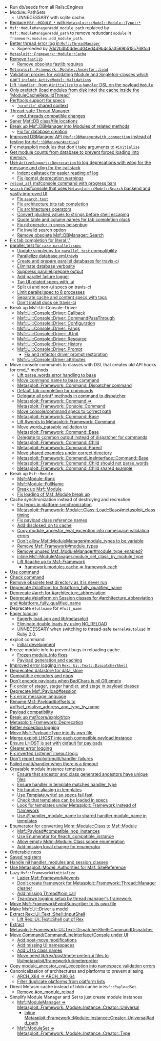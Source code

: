 * Run db/seeds from all Rails::Engines
* Module::PathSets
  * UNNECESSARY with sqlite cache.
* [Replace `MSf::MODULE_*` with `Metasploit::Model::Module::Type::*`](https://github.com/limhoff-r7/metasploit-framework/1fae9444efe2c0676ecb5684504cc27cda51f864)
* `Msf::ModuleManager#add_module_path` replaced by `Msf::ModuleManager#add_path` to remove redundant `module` in
  `framework.modules.add_module_path`.
* [Better thread error log in `Msf::ThreadManager`](https://github.com/limhoff-r7/metasploit-framework/commit/d960e831fbde959013b34fd3433b7f0b0afe5de1)
    * Superseded by [7dd2b3b0ddecd04ed4d9b4c5a3569b515c768fcd](https://github.com/limhoff-r7/metasploit-framework/commit/7dd2b3b0ddecd04ed4d9b4c5a3569b515c768fcd)
* [`Metasloit::Framework::Module::Cache`](https://github.com/limhoff-r7/metasploit-framework/commit/4fb28074dfafba0cccfaa039237abe3d8018d26a)
* [Remove `fastlib`](https://github.com/limhoff-r7/metasploit-framework/commit/0237c72f4facc90f70a349c1054191d07abffa27)
  * [Remove obsolete fastlib requires](https://github.com/limhoff-r7/metasploit-framework/commit/b6aa69705fa233d07318f0620b0672d4e4cbf83b)
* [`Metasploit::Framework::Module::Ancestor::Load`](https://github.com/limhoff-r7/metasploit-framework/commit/6e12a907e6c6c31a067294faf2922d4d8ff3d4e8)
* [Validation proxies for validating Module and Singleton-classes which can't `include ActiveModel::Validations`](https://github.com/limhoff-r7/metasploit-framework/commit/6e12a907e6c6c31a067294faf2922d4d8ff3d4e8)
* [Lift `'Handler'` from `#initialize` to a `handler` DSL on the payload `Module`](https://github.com/limhoff-r7/metasploit-framework/commit/6e12a907e6c6c31a067294faf2922d4d8ff3d4e8)
* [Only prefetch (load modules from disk into) the cache inside the 'ModuleCacheRebuildThread'](https://github.com/limhoff-r7/metasploit-framework/commit/1d4f4ac37c751df2d02e958f147668a78e5c02ac)
* [Perftools support for specs](https://github.com/limhoff-r7/metasploit-framework/commit/2f586f5e91e0c2de36ba05ec6f40b4b8d9081f4c)
  * [`'profile'` shared context](https://github.com/limhoff-r7/metasploit-framework/commit/6ce5f4dd999812fd12c69c7857b7f3febd5427df)
* [Thread-safe Thread Manager](https://github.com/limhoff-r7/metasploit-framework/commit/299ef2a0cc2e9a8990a2d188645f5510cd18b643)
  * [cmd_threads compatible changes](https://github.com/limhoff-r7/metasploit-framework/commit/8d45ec887970b20d2f6387802cc30bbea35b7d29)
* [Saner Msf::DB class/file locations](https://github.com/limhoff-r7/metasploit-framework/commit/6147b93bf258a3d2df2f5048377a099eaad7b07f)
* [Break up Msf::DBManager into Modules of related methods](https://github.com/limhoff-r7/metasploit-framework/commit/6147b93bf258a3d2df2f5048377a099eaad7b07f)
  * [Fix for database creation](https://github.com/limhoff-r7/metasploit-framework/commit/7aaea5ab065b41eacfb493148cdad537df1b23c3)
* [Improved DBManager API (`Msf::DBManager#with_connection` instead of testing for `Msf::DBManager#active`)](https://github.com/limhoff-r7/metasploit-framework/commit/b4567d9a49e500c0a78effcc6cacde8e5587b4f8)
* [Fix metasploit modules that don't take arguments to `#initialize`](https://github.com/limhoff-r7/metasploit-framework/commit/cef085bd811a694c317fba4cbce6c576051e3113)
* [Get module counts from database to prevent forced loading into memory.](https://github.com/limhoff-r7/metasploit-framework/commit/f9e99ff220e6b125712ca86ec09c62061a64a65d)
* [Use `ActiveSupport::Deprecation` to log deprecations with wlog for the message and dlog for the callstack](https://github.com/limhoff-r7/metasploit-framework/commit/5cb914958f63229a342f79e4293b2f5f718a8ac0)
  * [Indent callstack for easier reading of log](https://github.com/limhoff-r7/metasploit-framework/commit/10062bf2f0bb2e6df4512d13f06188599816b8bc)
  * [Fix (some) deprecation warnings](https://github.com/limhoff-r7/metasploit-framework/commit/d8ac1d01d20ab1465c7a694bccc15a02c63d78a5)
* [`reload_all` msfconsole command with progress bars](https://github.com/limhoff-r7/metasploit-framework/commit/6640c5f0d9eef398da4adf0f524c21dd7293fab9)
* [`search` msfconsole that uses `Metasploit::Model::Search` backend and vastly improved UI](https://github.com/limhoff-r7/metasploit-framework/commit/4ecb34fed97a0f8f9e39e2c1dad6b7387309ce06)
  * [Fix `search text`](https://github.com/limhoff-r7/metasploit-framework/commit/768fb6e6df4b3a58f9f63034528b9f3c76fddbd7)
  * [Fix architecture.bits tab completion](https://github.com/limhoff-r7/metasploit-framework/commit/a7a6de8994892bf0ff73c85b440408a28713e61d)
  * [Fix architectures operators](https://github.com/limhoff-r7/metasploit-framework/commit/08d20f1be170f975ac2264345d2e310299b691f6)
  * [Convert plucked values to strings before shell escaping](https://github.com/limhoff-r7/metasploit-framework/4c085fe766c004de86de12d4eac115779fea6696)
  * [Quote table and column names for tab completion pluck](https://github.com/limhoff-r7/metasploit-framework/4bd143f8cc6377176a1d7b2faab442dea2f2853f)
  * [Fix nil operator in specs heisenbug](https://github.com/limhoff-r7/metasploit-framework/0a86dbafdcfea9627876e0166c63cb39d6a55691)
  * [Fix invalid search option](https://github.com/limhoff-r7/metasploit-framework/e9f9f32cd5136abf5657c3d2de11d389c98811c9)
  * [Remove obsolete Msf::DBManager::Search](https://github.com/limhoff-r7/metasploit-framework/commit/11770cb8afe63a9b5353703c36460d1c1871d454)
* [Fix tab completion for literal '.'](https://github.com/limhoff-r7/metasploit-framework/commit/4ecb34fed97a0f8f9e39e2c1dad6b7387309ce06)
* [parallel_test for `rake parallel:spec`](https://github.com/limhoff-r7/metasploit-framework/commit/f11f8579ca36f33a7af19c5820ebecafa6bdf6be)
  * [Update simplecov for `parallel_test` compatibility](https://github.com/limhoff-r7/metasploit-framework/commit/f6043bba09f5cd3e840e53119387ca3be1cdad77)
  * [Parallelize database.yml.travis](https://github.com/limhoff-r7/metasploit-framework/commit/4f6ce6e8f7fb87cb12257e4a511a041697ce8242)
  * [Create and prepare parallel databases for travis-ci](https://github.com/limhoff-r7/metasploit-framework/commit/ff8bcc81071561476104b83d71eb85951f990939)
  * [Eliminate database verbosity](https://github.com/limhoff-r7/metasploit-framework/commit/ea064cb4078c84d53fbd0197e7602b7376b9f015)
  * [Suppress parallel:prepare output](https://github.com/limhoff-r7/metasploit-framework/commit/1fc6a324e1c444f593cc67a08d843d651bb215f8)
  * [Add parallel failure logger](https://github.com/limhoff-r7/metasploit-framework/commit/a2cf1abaa0a7912f0efecaca947315be35043aa8)
  * [Tag UI related specs with :ui](https://github.com/limhoff-r7/metasploit-framework/commit/f6587c3894aded6ab283339d39ed7b61570306bd)
  * [Split ui and non-ui specs on travis-ci](https://github.com/limhoff-r7/metasploit-framework/commit/d605a590ff96b116baf74e6e7734eb4bec3160de)
  * [Limit parallel:spec to 8 processes](https://github.com/limhoff-r7/metasploit-framework/commit/61c084b67e06b7437a9ccc238eb9ae82127e6568)
  * [Separate cache and content specs with tags](https://github.com/limhoff-r7/metasploit-framework/commit/99220721bb387376355eebe76d51f66580dec83f)
  * [Don't install docs on travis-ci](https://github.com/limhoff-r7/metasploit-framework/commit/4ba9aaede751494a2218c6d42786ded91792ead7)
* Break up Msf::Ui::Console::Driver
  * [Msf::Ui::Console::Driver::Callback](https://github.com/limhoff-r7/metasploit-framework/e20f3670f2e07721ecf951e417320d10090ef355)
  * [Msf::Ui::Console::Driver::CommandPassThrough](https://github.com/limhoff-r7/metasploit-framework/f2068990844b52264179bfd00a8f2eebbf847b84)
  * [Msf::Ui::Console::Driver::Configuration](https://github.com/limhoff-r7/metasploit-framework/5a05a5d40d4c1f40be0c92fd47f898a20b8c894f)
  * [Msf::Ui::Console::Driver::Fangs](https://github.com/limhoff-r7/metasploit-framework/88526679550d762f24b3ec5c90445531f0d6b594)
  * [Msf::Ui::Console::Driver::JUnit](https://github.com/limhoff-r7/metasploit-framework/9ae0865832ea52a92d07ce928dc196958678eae3)
  * [Msf::Ui::Console::Driver::Resource](https://github.com/limhoff-r7/metasploit-framework/64d2a4ff429d1d40d3d863f5aee7a9bfba22d4ac)
  * [Msf::Ui::Console::Driver::History](https://github.com/limhoff-r7/metasploit-framework/aadb17c7273540981128d52285f98e60121bc73c)
  * [Msf::Ui::Console::Driver::Prompt](https://github.com/limhoff-r7/metasploit-framework/fe5e4a8da96d4640dd65cbaed2f3dd17a2f87fd9)
    * [Fix and refactor driver prompt restoration](https://github.com/limhoff-r7/metasploit-framework/commit/980c44f95b54e4c47bd18698de7f28b6b84970e3)
  * [Msf::Ui::Console::Driver attributes](https://github.com/limhoff-r7/metasploit-framework/b65729925ccde0d50672aec94fdbb37ec192d71f)
* Move console commands to classes with DSL that creates old API hooks for cmd_* methods
  * [Lift parse_words error handling to base](https://github.com/limhoff-r7/metasploit-framework/57eec5c1bc5d1c9c0b48efde902ee7868be9ba74)
  * [Move command name to base command](https://github.com/limhoff-r7/metasploit-framework/76b35ef7ed15f390e091a67e28ba77fb6a5cc77f)
  * [Metasploit::Framework::Command::Dispatcher.command](https://github.com/limhoff-r7/metasploit-framework/601f13bbe2af4b1d1258ca57b290f108785ce2a3)
  * [Default tab completion for commands](https://github.com/limhoff-r7/metasploit-framework/36bde28158ec60fddb71167af6eed6be88058abc)
  * [Delegate all print* methods in command to dispatcher](https://github.com/limhoff-r7/metasploit-framework/commit/ec1d65b5fd5155eb1629db50e3c77cffa5385305)
  * [Metasploit::Framework::Command => Metasploit::Framework::Console::Command](https://github.com/limhoff-r7/metasploit-framework/commit/dfe1616f9d3bee45a21e3e332348d16a2d8ea3cf)
  * [Move console/command specs to correct path](https://github.com/limhoff-r7/metasploit-framework/commit/6cd0209c12f98371d67c38f0e43339c2982ac61c)
  * [Metasploit::Framework::Command::Base](https://github.com/limhoff-r7/metasploit-framework/commit/95bb1b0cef53ba63a38a7747f850225a712d1d3c)
  * [Lift #words to Metasploit::Framework::Command](https://github.com/limhoff-r7/metasploit-framework/commit/74c2f3114695c5890c5f6ba98d407f3b2428cdbe)
  * [Move words_parsable validation to Metasploit::Framework::Command::Base](https://github.com/limhoff-r7/metasploit-framework/commit/59a6b13f2a4b6fcf72b2a4aadaee04e6f9a26bfa)
  * [Delegate to common output instead of dispatcher for commands](https://github.com/limhoff-r7/metasploit-framework/commit/198157a3d0fc5b0f37ffe06360b65aa2e427edf9)
  * [Metasploit::Framework::Command::Child](https://github.com/limhoff-r7/metasploit-framework/commit/2e6106873d88b9f1f42a55e3383d1335a2f7df61)
  * [Metasploit::Framework::Command::Parent](https://github.com/limhoff-r7/metasploit-framework/commit/e555fe0d543aab2b09547efcf771f40491a7667c)
  * [Move shared examples under correct directory](https://github.com/limhoff-r7/metasploit-framework/commit/d6eec7f4a8820c45608f62c7fc36bb2acb8aac61)
  * [Metasploit::Framework::CommandLineInterface::Command::Base](https://github.com/limhoff-r7/metasploit-framework/commit/b1315b58a1f0f894874cf62605b54c4e74b7ea95)
  * [Metasploit::Framework::Command::Child should not parse_words](https://github.com/limhoff-r7/metasploit-framework/commit/0a663a344b92f4473bc8c0d11d93b1c7d0dee3d0)
  * [Metasploit::Framework::Command::Child shared example](https://github.com/limhoff-r7/metasploit-framework/commit/5dcfaac51d52e76f331bae2aa9b84a5e234d36a0)
* Break up `Msf::Module`
  * [Msf::Module::Rank](https://github.com/limhoff-r7/metasploit-framework/1bcbb3cfad0d4e9a19156a910d4de20a44798569)
  * [Msf::Module::FullName](https://github.com/limhoff-r7/metasploit-framework/37c015e189b0df143c97d57440601eb8d5500bcd)
  * [Break up Msf::Module](https://github.com/limhoff-r7/metasploit-framework/commit/8e15b463e20ffdf0d8fe9bd6131c5ed3eb5f9e5d)
  * [Fix loading of Msf::Module break up](https://github.com/limhoff-r7/metasploit-framework/commit/a2f50bfb6367647877d0f1d853ffa4a5a77dccd0)
* Cache synchronization instead of destroying and recreation
  * [Fix typos in platform synchronization](https://github.com/limhoff-r7/metasploit-framework/commit/bdbc3793309a36e3dc0d0e2f488a2f9db40f41ef)
  * [Metasploit::Framework::Module::Class::Load::Base#metasploit_class timing](https://github.com/limhoff-r7/metasploit-framework/commit/7d309682cb2376a53b1291afd9ce681027f5411d)
  * [Fix payload class reference names](https://github.com/limhoff-r7/metasploit-framework/commit/88daa9a1f92154abd993edbd5ac38cc257dcd326)
  * [Add disclosed_on to cache](https://github.com/limhoff-r7/metasploit-framework/commit/eb0ce0cc4166f831bd1f9cd1c2394bd80d35f57e)
  * [Copy module_ancestor_eval_exception into namespace validation errors](https://github.com/limhoff-r7/metasploit-framework/commit/81ba37a0cf26960ab3b42ea690f4c5caf0cf9b2b)
  * [Don't allow Msf::ModuleManager#module_types to be variable](https://github.com/limhoff-r7/metasploit-framework/commit/91dcc19fde2e0bead99cec34924b26e11cc0ec98)
  * [Remove Msf::Framework#module_types](https://github.com/limhoff-r7/metasploit-framework/commit/fe36eda5d758d8f801875d52cd2139d932668a1b)
  * [Remove unused Msf::ModuleManager#module_type_enabled?](https://github.com/limhoff-r7/metasploit-framework/commit/decfa154b7b005192652a37227f995925177ae97)
  * [Inline Msf::ModuleManager.module_set_class_by_module_type](https://github.com/limhoff-r7/metasploit-framework/commit/e15836d72001acf692bc860ac6557deb7700153c)
  * [Lift #cache up to Msf::Framework](https://github.com/limhoff-r7/metasploit-framework/commit/92f7d7cea6d91c01cbe6774b5fa9ca1b10e93270)
    * [framework.modules.cache => framework.cach](https://github.com/limhoff-r7/metasploit-framework/commit/14fcb1d25367f36edc4de07ba048024ed7dbe30e)
* [Use command](https://github.com/limhoff-r7/metasploit-framework/commit/e259c9953d0f6cd201369b148c58f5fa2e0de225)
* [Check command](https://github.com/limhoff-r7/metasploit-framework/commit/f8f7be5d7c436555812e48fd2b7e360f66791131)
* [Remove obsolete test directory as it is never run](https://github.com/limhoff-r7/metasploit-framework/commit/77aa53bef1912fd27282ad356eb71f64ca403049)
* [Deprecate #platfrom for #platform_fully_qualified_name](https://github.com/limhoff-r7/metasploit-framework/commit/e23093f36b406285631039e1e9cb5d57a2c6201c)
* [Deprecate #arch for #architecture_abbreviation](https://github.com/limhoff-r7/metasploit-framework/commit/e23093f36b406285631039e1e9cb5d57a2c6201c)
* [Deprecate #platform on Session classes for #architecture_abbreviation and #platform_fully_qualified_name](https://github.com/limhoff-r7/metasploit-framework/commit/c23a14b385904ea694f8f3ff757327c612f7b8f1)
* Deprecate `#fullname` for `#full_name`
* [Eager loading](https://github.com/limhoff-r7/metasploit-framework/commit/ac7b8aa8b14f175fb1993104eacabe7399787523)
  * [Eagerly load app and lib/metasploit](https://github.com/limhoff-r7/metasploit-framework/commit/8497e01ad0f7c8700f891fb2ba5f667ddfa667d8)
  * [Eliminate double loads by using NO_RELOAD](https://github.com/limhoff-r7/metasploit-framework/commit/7b2dd16ca4f046954320f7e4c9309504b35072b7)
  * UNNECESSARY when switching to thread-safe `Kernel#autoload` in Ruby 2.0.
* exploit command
  * [Initial development](https://github.com/limhoff-r7/metasploit-framework/commit/f4b21fc820083f564195c131a48d2f1925825da9)
* Freeze module info to prevent bugs in reloading cache.
  * [Frozen module_info fixes](https://github.com/limhoff-r7/metasploit-framework/commit/6964d7d274dc5279a2219e1583dda87f905e7063)
  * [Payload generation and caching](https://github.com/limhoff-r7/metasploit-framework/commit/31e0512cdfcce5531326f24a388c8f83cb3e3ca0)
* [Improved error logging in `Rex::Ui::Text::DispatcherShell`](https://github.com/limhoff-r7/metasploit-framework/commit/7d1a0bac7d42ca598e92b462598e2a65e5a28422)
* [Deprecated datastore for data_store](https://github.com/limhoff-r7/metasploit-framework/commit/3b96fa389774d5763ab229585067554a782a75ec)
* [Compatible encoders and nops](https://github.com/limhoff-r7/metasploit-framework/commit/4d4fdbff0b733b6d0a8eac4472de7999769b8077)
* [Don't encode payloads when BadChars is nil OR empty](https://github.com/limhoff-r7/metasploit-framework/commit/43167604868403046a5bd50892deb50a491ff480)
* [Fix order of stager, stager handler, and stage in payload classes](https://github.com/limhoff-r7/metasploit-framework/commit/4e8b507272541a47ed55f12b05d1ac71f8b2ee0d)
* [Deprecate Msf::Payload#session](https://github.com/limhoff-r7/metasploit-framework/commit/968b4c9dc37e907221a23d17fccf8255ad88021c)
* [Fix error message language](https://github.com/limhoff-r7/metasploit-framework/commit/1e32be3944f82c2effd01ac75773b8e371d0e916)
* [Rename Msf::Payload#offsets to #offset_relative_address_and_type_by_name](https://github.com/limhoff-r7/metasploit-framework/commit/de39132378645e36ca2f36389746e5d18e05e2c3)
* [Payload compatibility](https://github.com/limhoff-r7/metasploit-framework/commit/32b32cc45828177e03d394b582ac2031a5da2b5d)
* [Break up msf/core/exploit/tcp](https://github.com/limhoff-r7/metasploit-framework/commit/f08501918b60b61e04ca983f0952003df571e270)
* [Metasploit::Framework::Deprecation](https://github.com/limhoff-r7/metasploit-framework/commit/feec7cbf23d276eae125fc027d879103f328cef7)
* [Better exception logging](https://github.com/limhoff-r7/metasploit-framework/commit/56b9619cb6a63b5b5b625ab1699e2b428b5804cb)
* [Move Msf::Payload::Type into its own file](https://github.com/limhoff-r7/metasploit-framework/commit/977a25eef086713a32f04154a8cc6f0bca49dbbd)
* [Merge exploit LHOST into each compatible payload instance](https://github.com/limhoff-r7/metasploit-framework/commit/a03b178ea8966d58c911445c51fd0ab7fbe90b05)
* [Ensure LHOST is set with default for payloads](https://github.com/limhoff-r7/metasploit-framework/commit/f5bfad6eb5f72fcb19fe329eda1a4229fbfb5968)
* [Clearer error logging](https://github.com/limhoff-r7/metasploit-framework/commit/ddd150bd9cad6646f34d8364f0e14386b0ee9129)
* [Fix inverted ListenerTimeout logic](https://github.com/limhoff-r7/metasploit-framework/commit/9dbd3a6cfe2ba423eac40ea13c19ef3b724334e8)
* [Don't report exploit/multi/handler failures](https://github.com/limhoff-r7/metasploit-framework/commit/1190589cc91d84e827708651f0ab930b3ebe420f)
* [Failed multi/handler when there is a timeout](https://github.com/limhoff-r7/metasploit-framework/commit/60a235780d880ece6fd50ba82ee6c9f1a7429172)
* [Creatable module instance templates](https://github.com/limhoff-r7/metasploit-framework/commit/23ff08de03b38dcbbb8d6ddf8cb5a0bfa12d3715)
  * [Ensure that ancestor and class generated ancestors have unique files](https://github.com/limhoff-r7/metasploit-framework/commit/3e553a623230b62075fea200f346ba9e3f7bfcc9)
  * [Ensure handler in template matches handler_type](https://github.com/limhoff-r7/metasploit-framework/commit/2df096d2574fd0cccfdd41828210a48e49b63f79)
  * [Fix handler aliasing in templates](https://github.com/limhoff-r7/metasploit-framework/commit/4d9b7540d67b526e6bfc0802953b80f76d78c1ed)
  * [Use Template.write! so specs fail fast](https://github.com/limhoff-r7/metasploit-framework/commit/7bcf804343d8102b22f3943c0afd2c10e81db50a)
  * [Check that templates can be loaded in specs](https://github.com/limhoff-r7/metasploit-framework/commit/118098854fc902d80241157b789444a2539b33b9)
  * [Look for templates under Metasploit::Framework instead of framework](https://github.com/limhoff-r7/metasploit-framework/commit/fe8a67dde7260bb63954059701cacf36c12efc97)
  * [Use @handler_module_name to shared handler module_name in templates](https://github.com/limhoff-r7/metasploit-framework/commit/c13d159ae9e2873af7e896a92de1c61e44b0b51d)
* [Enumerator for converting Mdm::Module::Class to Msf::Module](https://github.com/limhoff-r7/metasploit-framework/commit/26867d8baaa213dde92ee9b4d78704e70d3ee423)
  * [Msf::Payload#compatible_nop_instances](https://github.com/limhoff-r7/metasploit-framework/commit/9c3e8985929d2b9e470c27cd75996d499ff3ccb5)
  * [Use Enumerator for #each_compatible_instance](https://github.com/limhoff-r7/metasploit-framework/commit/64283d178de922e97bc16d36aca10efc2e2225f0)
  * [Allow empty Mdm::Module::Class scope enumeration](https://github.com/limhoff-r7/metasploit-framework/commit/c9289eb59e924d82f03e0675c04dda1d6f731d34)
  * [Add missing local change for enumerator](https://github.com/limhoff-r7/metasploit-framework/commit/2c18cbca6f4f5101e8816f1b1c2e6614606b23cd)
* [Orderable nops](https://github.com/limhoff-r7/metasploit-framework/commit/d4f1d1be923b1ceb68eb4f10c2c92e3b1793ba85)
* [Saved registers](https://github.com/limhoff-r7/metasploit-framework/commit/22fe261719b4aa71852e003fa79bae90b200ec50)
* [Handle nil handler_modules and session_classes](https://github.com/limhoff-r7/metasploit-framework/commit/67b72f14e3b78df4acda9c6e743846aa367ab985)
* [Use Metasploit::Model::Authorities for Msf::SiteReference](https://github.com/limhoff-r7/metasploit-framework/commit/080130be5902c9cfd4fee0340704bee20d9d8671)
* Lazy `Msf::Framework#initialize`
  * [Lazier Msf::Framework#events](https://github.com/limhoff-r7/metasploit-framework/commit/4611df6f6d2d1fd50091414c5df1872b6bbfa015)
  * [Don't create framework for Metasploit::Framework::Thread::Manager cleaner](https://github.com/limhoff-r7/metasploit-framework/commit/ebdd8f2bce3c914c0a1affef9c38a2897996a139)
  * [Add missing Thread#join call](https://github.com/limhoff-r7/metasploit-framework/commit/7cafb02a948fea6bb29570063ba50ee94a3e10d1)
  * [Teardown logging setup by thread manager's framework](https://github.com/limhoff-r7/metasploit-framework/commit/60c0f0a59ffa7e4fbb6eaacef60ee0cb28c4a1ba)
* [Move Msf::FrameworkEventSubscriber to its own file](https://github.com/limhoff-r7/metasploit-framework/commit/f3a8df0dbb7293a8dfbf01f6b30bc051e5355e45)
* [Make Msf::Ui::Driver a model](https://github.com/limhoff-r7/metasploit-framework/commit/26571646446604ae3b9ef6fae32f57f3e0cef502)
* [Extract Rex::Ui::Text::Shell::InputShell](https://github.com/limhoff-r7/metasploit-framework/commit/7bbd8ecfa2fe39c727953cdd3af850863c865290)
  * [Lift Rex::Ui::Text::Shell out of Rex](https://github.com/limhoff-r7/metasploit-framework/commit/4239c79ee28e6eeea24a28823b74f56f3c3cb1a1)
* [Extract Metasploit::Framework::UI::Text::DispatcherShell::CommandDispatcher](https://github.com/limhoff-r7/metasploit-framework/commit/934fca84e064861309ee8d4bc88dfa49cfd0c4b1)
* [Move Command/CommandLineInterface/Console under UI](https://github.com/limhoff-r7/metasploit-framework/commit/f524a2e53288ca4733fcc15bab222ec6ad3f2f29)
  * [Add post-move modifications](https://github.com/limhoff-r7/metasploit-framework/commit/c0c37e8a12abeda187bc581e1e9606666dbbe346)
  * [Add missing UI namespaces](https://github.com/limhoff-r7/metasploit-framework/commit/331bb5b805397f4ba87cf60b6e84d180a475c365)
  * [Add UI to class names](https://github.com/limhoff-r7/metasploit-framework/commit/2a3edcecfee220c7d6b34763a597595546ff2afb)
  * [Move need lib/rex/post/meterpreter/ui files to lib/metasploit/framework/ui/meterpreter](https://github.com/limhoff-r7/metasploit-framework/commit/424bf69e9d78a0c45a78b01eb53bbbc4bef52684)
* [Copy module_ancestor_eval_exception into namespace validation errors](https://github.com/limhoff-r7/metasploit-framework/commit/4caa45ac136b1d9b3f396c46db5cd219522b5d16)
* Canonicalization of architectures and platforms to prevent aliasing
  * [ARCH_X64 => ARCH_X86_64](https://github.com/limhoff-r7/metasploit-framework/commit/bfd342aed5a2089b8bbd174d4db3846d50fb58c3)
  * [Filter duplicate platforms from platform lists](https://github.com/limhoff-r7/metasploit-framework/commit/cf219c0adbe78694308c0d8fb93e0da019add912)
* Direct Metasm cache instead of blob cache in `Msf::PayloadSet`.
  * [Remove #on_module_reload](https://github.com/limhoff-r7/metasploit-framework/commit/2e049280c07fe44316eda41c2e5a2901b233c118)
* Simplify Module Manager and Set to just create module instances
  * [Msf::ModuleManager => Metasploit::Framework::Module::Instance::Creator::Universal](https://github.com/limhoff-r7/metasploit-framework/commit/2b7075d9a46495172b714962595cdf9af7816311)
    * [Inline Metasploit::Framework::Module::Instance::Creator::Universal#add_path](https://github.com/limhoff-r7/metasploit-framework/commit/4707fc03191e5a9a612b5bc850d6522d4ab078fb)
  * [Msf::ModuleSet => Metasploit::Framework::Module::Instance::Creator::Type](https://github.com/limhoff-r7/metasploit-framework/commit/190baf96301762f29912c5dfc973b79dddb0981d)
 